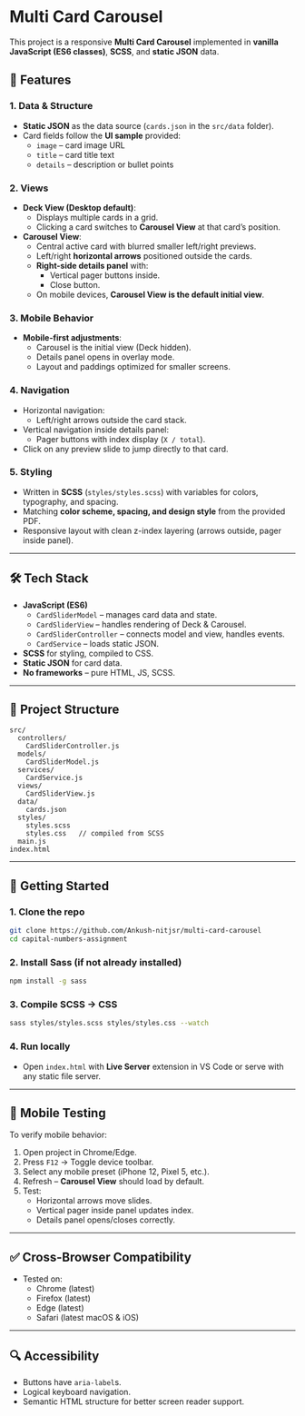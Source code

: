 # Multi Card Carousel

This project is a responsive **Multi Card Carousel** implemented in **vanilla JavaScript (ES6 classes)**, **SCSS**, and **static JSON** data.

## 📌 Features

### 1. Data & Structure

- **Static JSON** as the data source (`cards.json` in the `src/data` folder).
- Card fields follow the **UI sample** provided:
  - `image` – card image URL
  - `title` – card title text
  - `details` – description or bullet points

### 2. Views

- **Deck View (Desktop default)**:
  - Displays multiple cards in a grid.
  - Clicking a card switches to **Carousel View** at that card’s position.
- **Carousel View**:
  - Central active card with blurred smaller left/right previews.
  - Left/right **horizontal arrows** positioned outside the cards.
  - **Right-side details panel** with:
    - Vertical pager buttons inside.
    - Close button.
  - On mobile devices, **Carousel View is the default initial view**.

### 3. Mobile Behavior

- **Mobile-first adjustments**:
  - Carousel is the initial view (Deck hidden).
  - Details panel opens in overlay mode.
  - Layout and paddings optimized for smaller screens.

### 4. Navigation

- Horizontal navigation:
  - Left/right arrows outside the card stack.
- Vertical navigation inside details panel:
  - Pager buttons with index display (`X / total`).
- Click on any preview slide to jump directly to that card.

### 5. Styling

- Written in **SCSS** (`styles/styles.scss`) with variables for colors, typography, and spacing.
- Matching **color scheme, spacing, and design style** from the provided PDF.
- Responsive layout with clean z-index layering (arrows outside, pager inside panel).

---

## 🛠 Tech Stack

- **JavaScript (ES6)**
  - `CardSliderModel` – manages card data and state.
  - `CardSliderView` – handles rendering of Deck & Carousel.
  - `CardSliderController` – connects model and view, handles events.
  - `CardService` – loads static JSON.
- **SCSS** for styling, compiled to CSS.
- **Static JSON** for card data.
- **No frameworks** – pure HTML, JS, SCSS.

---

## 📂 Project Structure

```
src/
  controllers/
    CardSliderController.js
  models/
    CardSliderModel.js
  services/
    CardService.js
  views/
    CardSliderView.js
  data/
    cards.json
  styles/
    styles.scss
    styles.css   // compiled from SCSS
  main.js
index.html
```

---

## 🚀 Getting Started

### 1. Clone the repo

```bash
git clone https://github.com/Ankush-nitjsr/multi-card-carousel
cd capital-numbers-assignment
```

### 2. Install Sass (if not already installed)

```bash
npm install -g sass
```

### 3. Compile SCSS → CSS

```bash
sass styles/styles.scss styles/styles.css --watch
```

### 4. Run locally

- Open `index.html` with **Live Server** extension in VS Code or serve with any static file server.

---

## 📱 Mobile Testing

To verify mobile behavior:

1. Open project in Chrome/Edge.
2. Press `F12` → Toggle device toolbar.
3. Select any mobile preset (iPhone 12, Pixel 5, etc.).
4. Refresh – **Carousel View** should load by default.
5. Test:
   - Horizontal arrows move slides.
   - Vertical pager inside panel updates index.
   - Details panel opens/closes correctly.

---

## ✅ Cross-Browser Compatibility

- Tested on:
  - Chrome (latest)
  - Firefox (latest)
  - Edge (latest)
  - Safari (latest macOS & iOS)

---

## 🔍 Accessibility

- Buttons have `aria-label`s.
- Logical keyboard navigation.
- Semantic HTML structure for better screen reader support.
